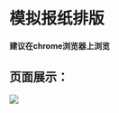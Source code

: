 # 模拟报纸排版 #

#### 建议在chrome浏览器上浏览 ####

## 页面展示： ##




![](http://i3.piimg.com/c0dc0d56c7d65e54.png)